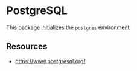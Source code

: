 # PostgreSQL

This package initializes the `postgres` environment.

## Resources

- https://www.postgresql.org/
